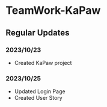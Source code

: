 # TeamWork-KaPaw

## Regular Updates

### 2023/10/23
 - Created KaPaw project

### 2023/10/25
 - Updated Login Page
 - Created User Story
